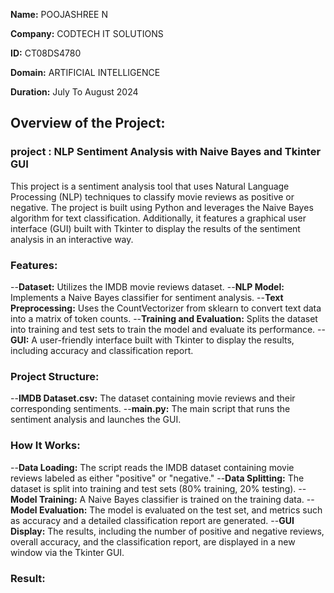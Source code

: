 **Name:** POOJASHREE N

**Company:** CODTECH IT SOLUTIONS

**ID:** CT08DS4780

**Domain:** ARTIFICIAL INTELLIGENCE

**Duration:** July To August 2024

## Overview of the Project:

### project : NLP Sentiment Analysis with Naive Bayes and Tkinter GUI

This project is a sentiment analysis tool that uses Natural Language Processing (NLP) techniques to classify movie reviews as positive or negative. The project is built using Python and leverages the Naive Bayes algorithm for text classification. Additionally, it features a graphical user interface (GUI) built with Tkinter to display the results of the sentiment analysis in an interactive way.

### Features:

--**Dataset:** Utilizes the IMDB movie reviews dataset.
--**NLP Model:** Implements a Naive Bayes classifier for sentiment analysis.
--**Text Preprocessing:** Uses the CountVectorizer from sklearn to convert text data into a matrix of token counts.
--**Training and Evaluation:** Splits the dataset into training and test sets to train the model and evaluate its performance.
--**GUI:** A user-friendly interface built with Tkinter to display the results, including accuracy and classification report.

### Project Structure:
--**IMDB Dataset.csv:** The dataset containing movie reviews and their corresponding sentiments.
--**main.py:** The main script that runs the sentiment analysis and launches the GUI.

### How It Works:

--**Data Loading:** The script reads the IMDB dataset containing movie reviews labeled as either "positive" or "negative."
--**Data Splitting:** The dataset is split into training and test sets (80% training, 20% testing).
--**Model Training:** A Naive Bayes classifier is trained on the training data.
--**Model Evaluation:** The model is evaluated on the test set, and metrics such as accuracy and a detailed classification report are generated.
--**GUI Display:** The results, including the number of positive and negative reviews, overall accuracy, and the classification report, are displayed in a new window via the Tkinter GUI.

### Result:

